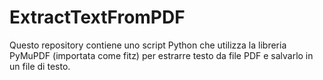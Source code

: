 # ExtractTextFromPDF
Questo repository contiene uno script Python che utilizza la libreria PyMuPDF (importata come fitz) per estrarre testo da file PDF e salvarlo in un file di testo.
